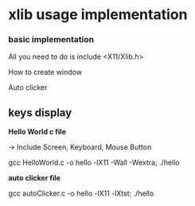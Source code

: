 # xlib usage implementation


### basic implementation

All you need to do is include <X11/Xlib.h>

How to create window

Auto clicker

keys display
---

**Hello World c file**

-> Include Screen, Keyboard, Mouse Button

gcc HelloWorld.c -o hello  -lX11 -Wall -Wextra; ./hello 


**auto clicker file**

gcc autoClicker.c -o hello -lX11 -lXtst; ./hello
